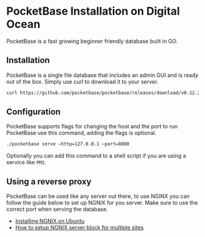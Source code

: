 # PocketBase Installation on Digital Ocean

PocketBase is a fast growing beginner friendly database built in GO.

## Installation

PocketBase is a single file database that includes an admin GUI and is ready out of the box. Simply use curl to download it to your server.

```sh
curl https://github.com/pocketbase/pocketbase/releases/download/v0.12.2/pocketbase_0.12.2_linux_amd64.zip
```

## Configuration

PocketBase supports flags for changing the host and the port to run PocketBase use this command, adding the flags is optional.

```sh
./pocketbase serve —http=127.0.0.1 —port=8080
```

Optionally you can add this command to a shell script if you are using a service like `PM2`.

## Using a reverse proxy

PocketBase can be used like any server out there, to use NGINX you can follow the guide below to set up NGNIX for you server. Make sure to use the correct port when serving the database.

- [Installing NGNIX on Ubuntu](/installing-nginx-on-ubuntu)
- [How to setup NGNIX server block for multiple sites](/how-to-setup-nginx-server-blocks-for-multiple-sites-ubuntu)
